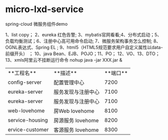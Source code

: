 # micro-lxd-service
spring-cloud 微服务组件demo

<table>
<tbody><tr>
<td>**工程名**</td>  <td>**描述**</td>  <td>**端口**</td>
</tr>
<tr>
<td>config-server</td>  <td>配置管理中心</td>  <td>7200</td>
</tr>
<tr>
<td>eureka-server</td>  <td>服务发现与注册中心 </td>  <td>7100</td>
</tr>

<tr>
<td>eureka-server</td>  <td>服务发现与注册中心 </td>  <td>7100</td>
</tr>

<tr>
<td>web-lovehome</td>  <td>房Web lovehome </td>  <td>8100</td>
</tr>


<tr>
<td>service-housing</td>  <td>房源服务 lovehome </td>  <td>8200</td>
</tr>

<tr>
<td>ervice-customer</td>  <td>客源服务 lovehome </td>  <td>8300</td>
</tr>
  

<tr>1、list copy； 2、eureka 红色告警; 3、mybatis官网看看;4、分布式启动；5、负载均衡测试；6、注册中心高可用命令启动;
7、微服务架构事务怎么控制; 8、OGNL表达式、Spring EL  ; 9、html5（HTML5规范要求⽤户⾃定义属性以data-前缀开头）    ； 10、java Bean、EJB、POJO；11、PO； 12、VO、13、DTO；13、xmls</tr>

<tr>阿里云不挂断运行命令 nohup java -jar XXX.jar & </tr>
</tbody></table>
